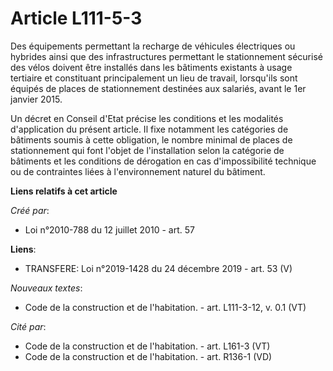 # Article L111-5-3

Des équipements permettant la recharge de véhicules électriques ou hybrides ainsi que des infrastructures permettant le
stationnement sécurisé des vélos doivent être installés dans les bâtiments existants à usage tertiaire et constituant
principalement un lieu de travail, lorsqu'ils sont équipés de places de stationnement destinées aux salariés, avant le 1er
janvier 2015.

Un décret en Conseil d'Etat précise les conditions et les modalités d'application du présent article. Il fixe notamment les
catégories de bâtiments soumis à cette obligation, le nombre minimal de places de stationnement qui font l'objet de
l'installation selon la catégorie de bâtiments et les conditions de dérogation en cas d'impossibilité technique ou de
contraintes liées à l'environnement naturel du bâtiment.

**Liens relatifs à cet article**

_Créé par_:

  - Loi n°2010-788 du 12 juillet 2010 - art. 57

**Liens**:

  - TRANSFERE: Loi n°2019-1428 du 24 décembre 2019 - art. 53 (V)

_Nouveaux textes_:

  - Code de la construction et de l'habitation. - art. L111-3-12, v. 0.1 (VT)

_Cité par_:

  - Code de la construction et de l'habitation. - art. L161-3 (VT)
  - Code de la construction et de l'habitation. - art. R136-1 (VD)
